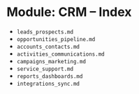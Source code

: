 # Module: CRM – Index

- `leads_prospects.md`
- `opportunities_pipeline.md`
- `accounts_contacts.md`
- `activities_communications.md`
- `campaigns_marketing.md`
- `service_support.md`
- `reports_dashboards.md`
- `integrations_sync.md`
